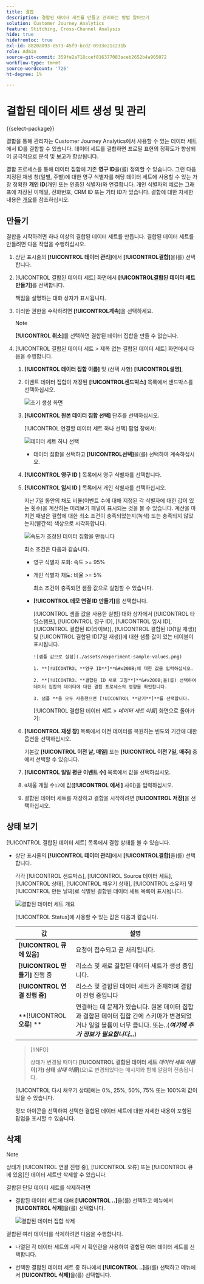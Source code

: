 ```yaml
---
title: 결합
description: 결합된 데이터 세트를 만들고 관리하는 방법 알아보기
solution: Customer Journey Analytics
feature: Stitching, Cross-Channel Analysis
hide: true
hidefromtoc: true
exl-id: 8820a093-e573-45f9-bcd2-0933e21c231b
role: Admin
source-git-commit: 359fe2a718ccef816377083aceb2652b4a905072
workflow-type: tm+mt
source-wordcount: '726'
ht-degree: 1%

---
```


# 결합된 데이터 세트 생성 및 관리

{{select-package}}

결합을 통해 관리자는 Customer Journey Analytics에서 사용할 수 있는 데이터 세트에서 ID를 결합할 수 있습니다. 데이터 세트를 결합하면 프로필 표현의 정확도가 향상되어 궁극적으로 분석 및 보고가 향상됩니다.

결합 프로세스를 통해 데이터 집합에 기존 **영구 ID**&#x200B;을(를) 정의할 수 있습니다. 그런 다음 지정된 재생 창(일별, 주별)에 대한 영구 식별자를 해당 데이터 세트에 사용할 수 있는 가장 정확한 **개인 ID**(개인 또는 인증된 식별자)와 연결합니다. 개인 식별자의 예로는 그래프에 저장된 이메일, 전화번호, CRM ID 또는 기타 ID가 있습니다. 결합에 대한 자세한 내용은 [개요](overview.md)를 참조하십시오.

## 만들기

결합을 시작하려면 하나 이상의 결합된 데이터 세트를 만듭니다. 결합된 데이터 세트를 만들려면 다음 작업을 수행하십시오.

1. 상단 표시줄의 **[!UICONTROL **&#x200B;데이터 관리&#x200B;**]**&#x200B;에서 **[!UICONTROL **&#x200B;결합&#x200B;**]**&#x200B;을(를) 선택합니다.

2. [!UICONTROL 결합된 데이터 세트] 화면에서 **[!UICONTROL **&#x200B;결합된 데이터 세트 만들기&#x200B;**]**&#x200B;를 선택합니다.

   책임을 설명하는 대화 상자가 표시됩니다.

3. 이러한 권한을 수락하려면 **[!UICONTROL **&#x200B;계속&#x200B;**]**&#x200B;을 선택하세요.

   >[!NOTE]
   >
   >    **[!UICONTROL **&#x200B;취소&#x200B;**]**&#x200B;를 선택하면 결합된 데이터 집합을 만들 수 없습니다.

4. [!UICONTROL 결합된 데이터 세트 > 제목 없는 결합된 데이터 세트] 화면에서 다음을 수행합니다.

   1. **[!UICONTROL **&#x200B;데이터 집합 이름&#x200B;**]** 및 (선택 사항) **[!UICONTROL **&#x200B;설명&#x200B;**]**,

   2. 이벤트 데이터 집합이 저장된 **[!UICONTROL **&#x200B;샌드박스&#x200B;**]** 목록에서 샌드박스를 선택하십시오.

      ![초기 생성 화면](./assets/create-initial.png)

   3. **[!UICONTROL **&#x200B;원본 데이터 집합 선택&#x200B;**]** 단추를 선택하십시오.

      [!UICONTROL 연결할 데이터 세트 하나 선택] 팝업 창에서:

      ![데이터 세트 하나 선택](./assets/select-one-dataset.png)

      - 데이터 집합을 선택하고 **[!UICONTROL **&#x200B;선택&#x200B;**]**&#x200B;을(를) 선택하여 계속하십시오.

   4. **[!UICONTROL **&#x200B;영구 ID &#x200B;**]** 목록에서 영구 식별자를 선택합니다.

   5. **[!UICONTROL **&#x200B;임시 ID &#x200B;**]** 목록에서 개인 식별자를 선택하십시오.

      지난 7일 동안의 채도 비율(이벤트 수에 대해 지정된 각 식별자에 대한 값이 있는 횟수)을 계산하는 미리보기 패널이 표시되는 것을 볼 수 있습니다. 계산을 마치면 패널은 결합에 대한 최소 조건이 충족되었는지(녹색) 또는 충족되지 않았는지(빨간색) 색상으로 시각화합니다.

      ![속도가 조정된 데이터 집합을 만듭니다](./assets/create-before-experimenting.png)

      최소 조건은 다음과 같습니다.

      - 영구 식별자 포화: 속도 >= 95%

      - 개인 식별자 채도: 비율 >= 5%

        최소 조건이 충족되면 샘플 값으로 실험할 수 있습니다.

      - **[!UICONTROL **&#x200B;데모 연결 ID 만들기&#x200B;**]**&#x200B;를 선택합니다.

        [!UICONTROL 샘플 값을 사용한 실험] 대화 상자에서 [!UICONTROL 타임스탬프], [!UICONTROL 영구 ID], [!UICONTROL 임시 ID], [!UICONTROL 결합된 ID(라이브)], [!UICONTROL 결합된 ID(1일 재생)] 및 [!UICONTROL 결합된 ID(7일 재생)]에 대한 샘플 값이 있는 테이블이 표시됩니다.

            ![샘플 값으로 실험](./assets/experiment-sample-values.png)
            
            1. **[!UICONTROL **영구 ID**]**&#x200B;에 대한 값을 입력하십시오.
            
            2. **[!UICONTROL **결합된 ID 새로 고침**]**&#x200B;을(를) 선택하여 데이터 집합의 데이터에 대한 결합 프로세스의 영향을 확인합니다.
            
            3. 샘플 **을 모두 사용했으면 [!UICONTROL **닫기**]**를 선택합니다.
        

        [!UICONTROL 결합된 데이터 세트 > _데이터 세트 이름_] 화면으로 돌아가기:

   6. **[!UICONTROL **&#x200B;재생 창&#x200B;**]** 목록에서 이전 데이터를 복원하는 빈도와 기간에 대한 옵션을 선택하십시오.

      기본값 **[!UICONTROL **&#x200B;이전 날, 매일&#x200B;**]** 또는 **[!UICONTROL **&#x200B;이전 7일, 매주&#x200B;**]** 중에서 선택할 수 있습니다.

   7. **[!UICONTROL **&#x200B;일일 평균 이벤트 수&#x200B;**]** 목록에서 값을 선택하십시오.

   8. `0`채울 개월 수`12`에 값(**[!UICONTROL **&#x200B;에서 &#x200B;**]** 사이)을 입력하십시오.

   9. 결합된 데이터 세트를 저장하고 결합을 시작하려면 **[!UICONTROL **&#x200B;저장&#x200B;**]**&#x200B;을 선택하십시오.

## 상태 보기

[!UICONTROL 결합된 데이터 세트] 목록에서 결합 상태를 볼 수 있습니다.

- 상단 표시줄의 **[!UICONTROL **&#x200B;데이터 관리&#x200B;**]**&#x200B;에서 **[!UICONTROL **&#x200B;결합&#x200B;**]**&#x200B;을(를) 선택합니다.

  각각 [!UICONTROL 샌드박스], [!UICONTROL Source 데이터 세트], [!UICONTROL 상태], [!UICONTROL 채우기 상태], [!UICONTROL 소유자] 및 [!UICONTROL 만든 날짜]로 식별된 결합된 데이터 세트 목록이 표시됩니다.

  ![결합된 데이터 세트 개요](./assets/overview-stitched-datasetts.png)

  [!UICONTROL Status]에 사용할 수 있는 값은 다음과 같습니다.

  | 값 | 설명 |
  |-----|-----|
  | **[!UICONTROL **&#x200B;큐에 있음&#x200B;**]** | 요청이 접수되고 곧 처리됩니다. |
  | **[!UICONTROL **&#x200B;만들기&#x200B;**]** 진행 중 | 리소스 및 새로 결합된 데이터 세트가 생성 중입니다. |
  | **[!UICONTROL **&#x200B;연결 진행 중&#x200B;**]** | 리소스 및 결합된 데이터 세트가 존재하며 결합이 진행 중입니다 |
  | **[!UICONTROL **&#x200B;오류&#x200B;**] **&#x200B; | 연결하는 데 문제가 있습니다. 원본 데이터 집합과 결합된 데이터 집합 간에 스키마가 변경되었거나 일일 볼륨이 너무 큽니다. 또는..(_**&#x200B;여기에 추가 정보가 필요합니다...**_) |

  >[!INFO]
  >
  >    상태가 변경될 때마다 **[!UICONTROL **&#x200B;결합된 데이터 세트 _데이터 세트 이름_&#x200B;이(가) 상태 _상태 이름&#x200B;_**]**(으)로 변경되었다는 메시지와 함께 알림이 전송됩니다.


  [!UICONTROL 다시 채우기 상태]에는 0%, 25%, 50%, 75% 또는 100%의 값이 있을 수 있습니다.

  정보 아이콘을 선택하여 선택한 결합된 데이터 세트에 대한 자세한 내용이 포함된 팝업을 표시할 수 있습니다.


## 삭제

>[!NOTE]
>
>상태가 [!UICONTROL 연결 진행 중], [!UICONTROL 오류] 또는 [!UICONTROL 큐에 있음]인 데이터 세트만 삭제할 수 있습니다.


결합된 단일 데이터 세트를 삭제하려면

- 결합된 데이터 세트에 대해 **[!UICONTROL **..**]**&#x200B;을(를) 선택하고 메뉴에서 **[!UICONTROL **&#x200B;삭제&#x200B;**]**&#x200B;을(를) 선택합니다.

  ![결합된 데이터 집합 삭제](./assets/delete-stitched-dataset.png)

결합된 여러 데이터를 삭제하려면 다음을 수행합니다.

- 나열된 각 데이터 세트의 시작 시 확인란을 사용하여 결합된 여러 데이터 세트를 선택합니다.

- 선택한 결합된 데이터 세트 중 하나에서 **[!UICONTROL **..**]**&#x200B;을(를) 선택하고 메뉴에서 **[!UICONTROL **&#x200B;삭제&#x200B;**]**&#x200B;을(를) 선택합니다.
